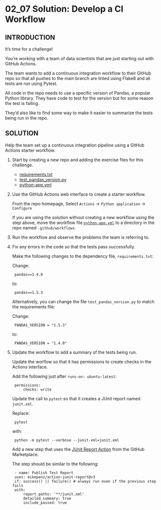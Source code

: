 # 02_07 Solution: Develop a CI Workflow

## INTRODUCTION
It’s time for a challenge!

You’re working with a team of data scientists that are just starting out with GitHub Actions.

The team wants to add a continuous integration workflow to their GitHub repo so that all pushes to the main branch are linted using Flake8 and all tests are run using Pytest.

All code in the repo needs to use a specific version of Pandas, a popular Python library. They have code to test for the version but for some reason the test is failing.

They’d also like to find some way to make it easier to summarize the tests being run in the repo.

## SOLUTION
Help the team set up a continuous integration pipeline using a GitHub Actions starter workflow.

1. Start by creating a new repo and adding the exercise files for this challenge.

    - [requirements.txt](./requirements.txt)
    - [test_pandas_version.py](./test_pandas_version.py)
    - [python-app.yml](./python-app.yml)

1. Use the GitHub Actions web interface to create a starter workflow.

    From the repo homepage, Select `Actions` -> `Python application` -> `Configure`

    If you are using the solution without creating a new workflow using the step above, move the workflow file [`python-app.yml`](./python-app.yml) to a directory in the repo named `.github/workflows`.

1. Run the workflow and observe the problems the team is referring to.

1. Fix any errors in the code so that the tests pass successfully.

    Make the following changes to the dependency file, `requirements.txt`:

    Change:

        pandas==1.4.0

    to:

        pandas==1.5.3

    Alternatively, you can change the file `test_pandas_version.py` to match the requirements file:

    Change:

        PANDAS_VERSION = "1.5.3"

    to:

        PANDAS_VERSION = "1.4.0"

1. Update the workflow to add a summary of the tests being run.

    Update the worflow so that it has permissions to create checks in the Actions interface.

    Add the following just after `runs-on: ubuntu-latest`:

        permissions:
            checks: write

    Update the call to `pytest` so that it creates a JUnit report named `junit.xml`.

    Replace:

        pytest

    with:

        python -m pytest --verbose --junit-xml=junit.xml

    Add a new step that uses the [JUnit Report Action](https://github.com/marketplace/actions/junit-report-action) from the GitHub Marketplace.

    The step should be similar to the following:

        - name: Publish Test Report
        uses: mikepenz/action-junit-report@v3
        if: success() || failure() # always run even if the previous step fails
        with:
            report_paths: '**/junit.xml'
            detailed_summary: true
            include_passed: true

